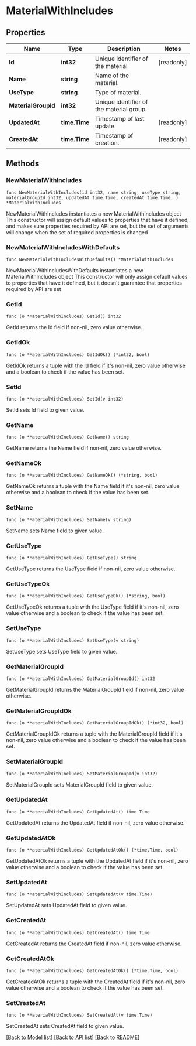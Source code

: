 # MaterialWithIncludes

## Properties

Name | Type | Description | Notes
------------ | ------------- | ------------- | -------------
**Id** | **int32** | Unique identifier of the material | [readonly] 
**Name** | **string** | Name of the material. | 
**UseType** | **string** | Type of material. | 
**MaterialGroupId** | **int32** | Unique identifier of the material group. | 
**UpdatedAt** | **time.Time** | Timestamp of last update. | [readonly] 
**CreatedAt** | **time.Time** | Timestamp of creation. | [readonly] 

## Methods

### NewMaterialWithIncludes

`func NewMaterialWithIncludes(id int32, name string, useType string, materialGroupId int32, updatedAt time.Time, createdAt time.Time, ) *MaterialWithIncludes`

NewMaterialWithIncludes instantiates a new MaterialWithIncludes object
This constructor will assign default values to properties that have it defined,
and makes sure properties required by API are set, but the set of arguments
will change when the set of required properties is changed

### NewMaterialWithIncludesWithDefaults

`func NewMaterialWithIncludesWithDefaults() *MaterialWithIncludes`

NewMaterialWithIncludesWithDefaults instantiates a new MaterialWithIncludes object
This constructor will only assign default values to properties that have it defined,
but it doesn't guarantee that properties required by API are set

### GetId

`func (o *MaterialWithIncludes) GetId() int32`

GetId returns the Id field if non-nil, zero value otherwise.

### GetIdOk

`func (o *MaterialWithIncludes) GetIdOk() (*int32, bool)`

GetIdOk returns a tuple with the Id field if it's non-nil, zero value otherwise
and a boolean to check if the value has been set.

### SetId

`func (o *MaterialWithIncludes) SetId(v int32)`

SetId sets Id field to given value.


### GetName

`func (o *MaterialWithIncludes) GetName() string`

GetName returns the Name field if non-nil, zero value otherwise.

### GetNameOk

`func (o *MaterialWithIncludes) GetNameOk() (*string, bool)`

GetNameOk returns a tuple with the Name field if it's non-nil, zero value otherwise
and a boolean to check if the value has been set.

### SetName

`func (o *MaterialWithIncludes) SetName(v string)`

SetName sets Name field to given value.


### GetUseType

`func (o *MaterialWithIncludes) GetUseType() string`

GetUseType returns the UseType field if non-nil, zero value otherwise.

### GetUseTypeOk

`func (o *MaterialWithIncludes) GetUseTypeOk() (*string, bool)`

GetUseTypeOk returns a tuple with the UseType field if it's non-nil, zero value otherwise
and a boolean to check if the value has been set.

### SetUseType

`func (o *MaterialWithIncludes) SetUseType(v string)`

SetUseType sets UseType field to given value.


### GetMaterialGroupId

`func (o *MaterialWithIncludes) GetMaterialGroupId() int32`

GetMaterialGroupId returns the MaterialGroupId field if non-nil, zero value otherwise.

### GetMaterialGroupIdOk

`func (o *MaterialWithIncludes) GetMaterialGroupIdOk() (*int32, bool)`

GetMaterialGroupIdOk returns a tuple with the MaterialGroupId field if it's non-nil, zero value otherwise
and a boolean to check if the value has been set.

### SetMaterialGroupId

`func (o *MaterialWithIncludes) SetMaterialGroupId(v int32)`

SetMaterialGroupId sets MaterialGroupId field to given value.


### GetUpdatedAt

`func (o *MaterialWithIncludes) GetUpdatedAt() time.Time`

GetUpdatedAt returns the UpdatedAt field if non-nil, zero value otherwise.

### GetUpdatedAtOk

`func (o *MaterialWithIncludes) GetUpdatedAtOk() (*time.Time, bool)`

GetUpdatedAtOk returns a tuple with the UpdatedAt field if it's non-nil, zero value otherwise
and a boolean to check if the value has been set.

### SetUpdatedAt

`func (o *MaterialWithIncludes) SetUpdatedAt(v time.Time)`

SetUpdatedAt sets UpdatedAt field to given value.


### GetCreatedAt

`func (o *MaterialWithIncludes) GetCreatedAt() time.Time`

GetCreatedAt returns the CreatedAt field if non-nil, zero value otherwise.

### GetCreatedAtOk

`func (o *MaterialWithIncludes) GetCreatedAtOk() (*time.Time, bool)`

GetCreatedAtOk returns a tuple with the CreatedAt field if it's non-nil, zero value otherwise
and a boolean to check if the value has been set.

### SetCreatedAt

`func (o *MaterialWithIncludes) SetCreatedAt(v time.Time)`

SetCreatedAt sets CreatedAt field to given value.



[[Back to Model list]](../README.md#documentation-for-models) [[Back to API list]](../README.md#documentation-for-api-endpoints) [[Back to README]](../README.md)


